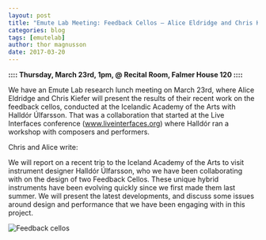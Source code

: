 ```yaml
---
layout: post
title: "Emute Lab Meeting: Feedback Cellos – Alice Eldridge and Chris Kiefer"
categories: blog
tags: [emutelab]
author: thor magnusson
date: 2017-03-20
---
```


**:::: Thursday, March 23rd, 1pm, @ Recital Room, Falmer House 120 ::::**

We have an Emute Lab research lunch meeting on March 23rd, where Alice Eldridge and Chris Kiefer will present the results of their recent work on the feedback cellos, conducted at the Icelandic Academy of the Arts with Halldór Úlfarsson. That was a collaboration that started at the Live Interfaces conference (www.liveinterfaces.org) where Halldór ran a workshop with composers and performers.

Chris and Alice write:

We will report on a recent trip to the Iceland Academy of the Arts to visit instrument designer Halldór Úlfarsson, who we have been collaborating with on the design of two Feedback Cellos. These unique hybrid instruments have been evolving quickly since we first made them last summer. We will present the latest developments, and discuss some issues around design and performance that we have been engaging with in this project.

![Feedback cellos]( {{site.url}}/img/feedback_cellos.jpg)